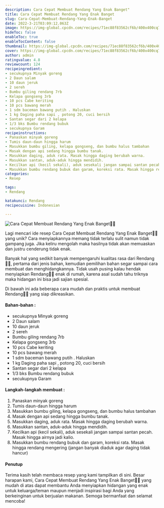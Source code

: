 ```yaml
---
description: Cara Cepat Membuat Rendang Yang Enak Banget"
title: Cara Cepat Membuat Rendang Yang Enak Banget
slug: Cara-Cepat-Membuat-Rendang-Yang-Enak-Banget
date: 2022-3-21T03:09:12.063Z
image: https://img-global.cpcdn.com/recipes/71ec88f83562cf6b/400x400cq70/photo.jpg
hideToc: false
enableToc: true
enableTocContent: false
thumbnail: https://img-global.cpcdn.com/recipes/71ec88f83562cf6b/400x400cq70/photo.jpg
cover: https://img-global.cpcdn.com/recipes/71ec88f83562cf6b/400x400cq70/photo.jpg
author: admin
ratingvalue: 4.8
reviewcount: 124
recipeingredient:
- secukupnya Minyak goreng
- 2 Daun salam
- 10 daun jeruk
- 2 sereh
- Bumbu giling rendang 7rb
- Kelapa gongseng 3rb
- 10 pcs Cabe keriting
- 10 pcs bawang merah
- 1 sdm baceman bawang putih . Haluskan
- 1 kg Daging paha sapi , potong 20, cuci bersih
- Santan segar dari 2 kelapa
- 1/3 bks Bumbu rendang bubuk
- secukupnya Garam
recipeinstructions:
- Panaskan minyak goreng
- Tumis daun-daun hingga harum
- Masukkan bumbu giling, kelapa gongseng, dan bumbu halus tambahan
- Masak dengan api sedang hingga bumbu tanak.
- Masukkan daging, aduk rata. Masak hingga daging berubah warna.
- Masukkan santan, aduk-aduk hingga mendidih.
- Kecilkan api (kecil sekali), aduk sesekali jangan sampai santan pecah. Masak hingga airnya jadi kalio.
- Masukkan bumbu rendang bubuk dan garam, koreksi rata. Masak hingga rendang mengering (jangan banyak diaduk agar daging tidak hancur)
categories:
- Resep

tags:
- Rendang

katakunci: Rendang
recipecuisine: Indonesian

---
```


![Cara Cepat Membuat Rendang Yang Enak Banget👩‍🍳](https://img-global.cpcdn.com/recipes/71ec88f83562cf6b/400x400cq70/photo.jpg)

Lagi mencari ide resep Cara Cepat Membuat Rendang Yang Enak Banget👩‍🍳 yang unik? Cara menyiapkannya memang tidak terlalu sulit namun tidak gampang juga. Jika keliru mengolah maka hasilnya tidak akan memuaskan dan justru cenderung tidak enak.

Banyak hal yang sedikit banyak mempengaruhi kualitas rasa dari Rendang👩‍🍳, pertama dari jenis bahan, kemudian pemilihan bahan segar sampai cara membuat dan menghidangkannya. Tidak usah pusing kalau hendak menyiapkan Rendang👩‍🍳 enak di rumah, karena asal sudah tahu triknya maka hidangan ini bisa jadi sajian spesial.

Di bawah ini ada beberapa cara mudah dan praktis untuk membuat Rendang👩‍🍳 yang siap dikreasikan.

<!--inarticleads1-->

#### Bahan-bahan :

- secukupnya Minyak goreng
- 2 Daun salam
- 10 daun jeruk
- 2 sereh
- Bumbu giling rendang 7rb
- Kelapa gongseng 3rb
- 10 pcs Cabe keriting
- 10 pcs bawang merah
- 1 sdm baceman bawang putih . Haluskan
- 1 kg Daging paha sapi , potong 20, cuci bersih
- Santan segar dari 2 kelapa
- 1/3 bks Bumbu rendang bubuk
- secukupnya Garam

<!--inarticleads2-->

#### Langkah-langkah membuat :

1. Panaskan minyak goreng
1. Tumis daun-daun hingga harum
1. Masukkan bumbu giling, kelapa gongseng, dan bumbu halus tambahan
1. Masak dengan api sedang hingga bumbu tanak.
1. Masukkan daging, aduk rata. Masak hingga daging berubah warna.
1. Masukkan santan, aduk-aduk hingga mendidih.
1. Kecilkan api (kecil sekali), aduk sesekali jangan sampai santan pecah. Masak hingga airnya jadi kalio.
1. Masukkan bumbu rendang bubuk dan garam, koreksi rata. Masak hingga rendang mengering (jangan banyak diaduk agar daging tidak hancur)

#### Penutup

Terima kasih telah membaca resep yang kami tampilkan di sini. Besar harapan kami, Cara Cepat Membuat Rendang Yang Enak Banget👩‍🍳 yang mudah di atas dapat membantu Anda menyiapkan hidangan yang enak untuk keluarga/teman maupun menjadi inspirasi bagi Anda yang berkeinginan untuk berjualan makanan. Semoga bermanfaat dan selamat mencoba!
